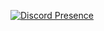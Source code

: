 [![Discord Presence](https://lanyard-profile-readme.vercel.app/api/1021051523351978054?hideDiscrim=true)](https://discord.com/users/1021051523351978054)
